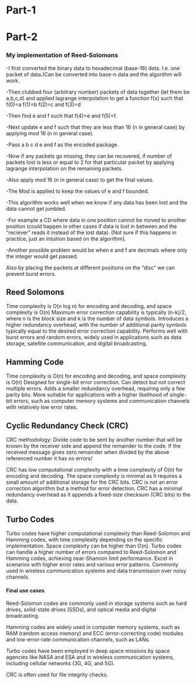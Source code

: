 <h1>Part-1</h1>

<h1>Part-2</h1>

<h3>My implementation of Reed-Solomons</h3>

-I first converted the binary data to hexadecimal (base-16) data. I.e. one packet of data.(Can be converted into base-n data and the algorithm will work.

-Then clubbed four (arbitrary number) packets of data together (let them be a,b,c,d) and applied lagrange interpolation to get a function f(x) such that f(0)=a f(1)=b f(2)=c and f(3)=d

-Then find e and f such that f(4)=e and f(5)=f.

-Next update e and f such that they are less than 16 (n in general case) by applying mod 16 (n in general case).

-Pass a b c d e and f as the encoded package.

-Now if any packets go missing, they can be recovered, if number of packets lost is less or equal to 2 for that particular packet by applying lagrange interpolation on the remaining packets.

-Also apply mod 16 (n in general case) to get the final values.

-The Mod is applied to keep the values of e and f bounded.

-This algorithm works well when we know if any data has been lost and the data cannot get jumbled.

-For example a CD where data in one position cannot be moved to another position (could happen in other cases if data is lost in between and the “reciever” reads it instead of the lost data). [Not sure if this happens in practice, just an intuition based on the algorithm].

-Another possible problem would be when e and f are decimals where only the integer would get passed.

Also by placing the packets at different positions on the “disc” we can prevent burst errors.


<h2>Reed Solomons</h2>
Time complexity is O(n log n) for encoding and decoding, and space complexity is O(n)
Maximum error correction capability is typically (n-k)/2, where n is the block size and k is the number of data symbols.
Introduces a higher redundancy overhead, with the number of additional parity symbols typically equal to the desired error correction capability.
Performs well with burst errors and random errors, widely used in applications such as data storage, satellite communication, and digital broadcasting.

<h2>Hamming  Code</h2>
Time complexity is O(n) for encoding and decoding, and space complexity is O(n) 
Designed for single-bit error correction. Can detect but not correct multiple errors.
Adds a smaller redundancy overhead, requiring only a few parity bits.
More suitable for applications with a higher likelihood of single-bit errors, such as computer memory systems and communication channels with relatively low error rates.

<h2>Cyclic Redundancy Check (CRC)</h2>

CRC methodology: Divide code to be sent by another number that will be known by the receiver side and append the remainder to the code.
If the received message gives zero remainder when divided by the above referenced number it has no errors/

CRC has low computational complexity with a time complexity of O(n) for encoding and decoding. The space complexity is minimal as it requires a small amount of additional storage for the CRC bits.
CRC is not an error correction algorithm but a method for error detection.
CRC has a minimal redundancy overhead as it appends a fixed-size checksum (CRC bits) to the data.

<h2>Turbo Codes</h2>
Turbo codes have higher computational complexity than Reed-Solomon and Hamming codes, with time complexity depending on the specific implementation. Space complexity can be higher than O(n).
Turbo codes can handle a higher number of errors compared to Reed-Solomon and Hamming codes, achieving near-Shannon limit performance.
Excel in scenarios with higher error rates and various error patterns. Commonly used in wireless communication systems and data transmission over noisy channels.

<h4>Final use cases</h4>

Reed-Solomon codes are commonly used in storage systems such as hard drives, solid-state drives (SSDs), and optical media and digital broadcasting.

Hamming codes are widely used in computer memory systems, such as RAM (random access memory) and ECC (error-correcting code) modules and low-error-rate communication channels, such as LANs.

Turbo codes have been employed in deep space missions by space agencies like NASA and ESA and  in wireless communication systems, including cellular networks (3G, 4G, and 5G).

CRC is often used for file integrity checks.

